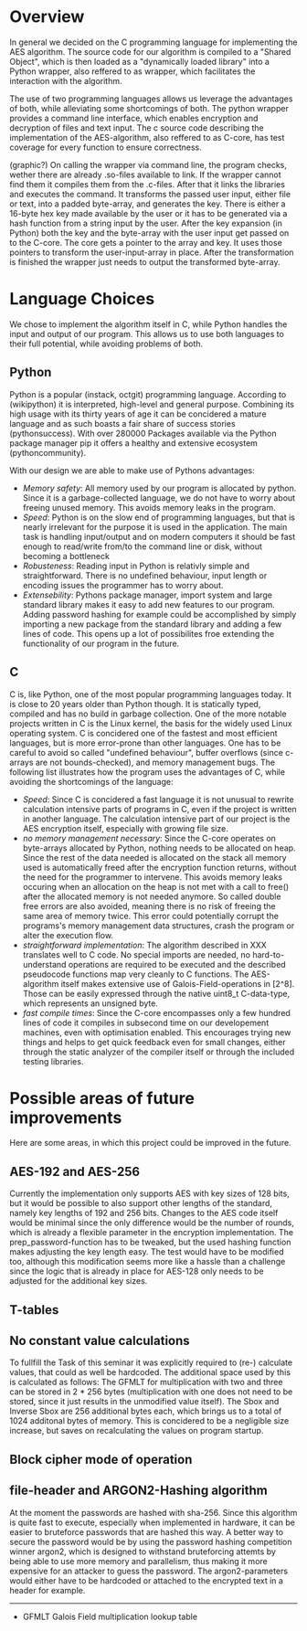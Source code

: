 # Overview

In general we decided on the C programming language for implementing the AES algorithm. The source code for our algorithm is compiled to a "Shared Object", which is then loaded as a "dynamically loaded library" into a Python wrapper, also reffered to as wrapper, which facilitates the interaction with the algorithm. 

The use of two programming languages allows us leverage the advantages of both, while alleviating some shortcomings of both.
The python wrapper provides a command line interface, which enables encryption and decryption of files and text input. The c source code describing the implementation of the AES-algorithm, also reffered to as C-core, has test coverage for every function to ensure correctness.

(graphic?) On calling the wrapper via command line, the program checks, wether there are already .so-files available to link. If the wrapper cannot find them it compiles them from the .c-files. After that it links the libraries and executes the command. It transforms the passed user input, either file or text, into a padded byte-array, and generates the key. There is either a 16-byte hex key made available by the user or it has to be generated via a hash function from a string input by the user. After the key expansion (in Python) both the key and the byte-array with the user input get passed on to the C-core. The core gets a pointer to the array and key. It uses those pointers to transform the user-input-array in place. After the transformation is finished the wrapper just needs to output the transformed byte-array.

# Language Choices

We chose to implement the algorithm itself in C, while Python handles the input and output of our program. This allows us to use both languages to their full potential, while avoiding problems of both.

## Python

Python is a popular (instack, octgit) programming language. According to (wikipython) it is interpreted, high-level and general purpose. Combining its high usage with its thirty years of age it can be concidered a mature language and as such boasts a fair share of success stories (pythonsuccess). With over 280000 Packages available via the Python package manager pip it offers a healthy and extensive ecosystem (pythoncommunity). 

With our design we are able to make use of Pythons advantages:
* *Memory safety*: All memory used by our program is allocated by python. Since it is a garbage-collected language, we do not have to worry about freeing unused memory. This avoids memory leaks in the program.
* *Speed*: Python is on the slow end of programming languages, but that is nearly irrelevant for the purpose it is used in the application. The main task is handling input/output and on modern computers it should be fast enough to read/write from/to the command line or disk, without becoming a bottleneck
* *Robusteness*: Reading input in Python is relativly simple and straightforward. There is no undefined behaviour, input length or encoding issues the programmer has to worry about. 
* *Extensebility*: Pythons package manager, import system and large standard library makes it easy to add new features to our program. Adding password hashing for example could be accomplished by simply importing a new package from the standard library and adding a few lines of code. This opens up a lot of possibilites froe extending the functionality of our program in the future.

## C

C is, like Python, one of the most popular programming languages today. It is close to 20 years older than Python though. It is statically typed, compiled and has no build in garbage collection. One of the more notable projects written in C is the Linux kernel, the basis for the widely used Linux operating system. 
C is concidered one of the fastest and most efficient languages, but is more error-prone than other languages. One has to be careful to avoid so called "undefined behaviour", buffer overflows (since c-arrays are not bounds-checked), and memory management bugs. The following list illustrates how the program uses the advantages of C, while avoiding the shortcomings of the language:

* *Speed*: Since C is concidered a fast language it is not unusual to rewrite calculation intensive parts of programs in C, even if the project is written in another language. The calculation intensive part of our project is the AES encryption itself, especially with growing file size.
* *no memory management necessary*: Since the C-core operates on byte-arrays allocated by Python, nothing needs to be allocated on heap. Since the rest of the data needed is allocated on the stack all memory used is automatically freed after the encryption function returns, without the need for the programmer to intervene. This avoids memory leaks occuring when an allocation on the heap is not met with a call to free() after the allocated memory is not needed anymore. So called double free errors are also avoided, meaning there is no risk of freeing the same area of memory twice. This error could potentially corrupt the programs's memory management data structures, crash the program or alter the execution flow.
* *straightforward implementation*: The algorithm described in XXX translates well to C code. No special imports are needed, no hard-to-understand operations are required to be executed and the described pseudocode functions map very cleanly to C functions. The AES-algorithm itself makes extensive use of Galois-Field-operations in \[2^8\]. Those can be easily expressed through the native uint8_t C-data-type, which represents an unsigned byte.
* *fast compile times*: Since the C-core encompasses only a few hundred lines of code it compiles in subsecond time on our developement machines, even with optimisation enabled. This encourages trying new things and helps to get quick feedback even for small changes, either through the static analyzer of the compiler itself or through the included testing libraries.
# Possible areas of future improvements

Here are some areas, in which this project could be improved in the future.

## AES-192 and AES-256

Currently the implementation only supports AES with key sizes of 128 bits, but it would be possible to also support other lengths of the standard, namely key lengths of 192 and 256 bits. Changes to the AES code itself would be minimal since the only difference would be the number of rounds, which is already a flexible parameter in the encryption implementation. The prep_password-function has to be tweaked, but the used hashing function makes adjusting the key length easy. 
The test would have to be modified too, although this modification seems more like a hassle than a challenge since the logic that is already in place for AES-128 only needs to be adjusted for the additional key sizes.

## T-tables

## No constant value calculations

To fullfill the Task of this seminar it was explicitly required to (re-) calculate values, that could as well be hardcoded. The additional space used by this is calculated as follows: 
The GFMLT for multiplication with two and three can be stored in 2 * 256 bytes (multiplication with one does not need to be stored, since it just results in the unmodified value itself). The Sbox and Inverse Sbox are 256 additional bytes each, which brings us to a total of 1024 additonal bytes of memory. This is concidered to be a negligible size increase, but saves on recalculating the values on program startup.

## Block cipher mode of operation

## file-header and ARGON2-Hashing algorithm

At the moment the passwords are hashed with sha-256. Since this algorithm is quite fast to execute, especially when implemented in hardware, it can be easier to bruteforce passwords that are hashed this way. A better way to secure the password would be by using the password hashing competition winner argon2, which is designed to withstand bruteforcing attemts by being able to use more memory and parallelism, thus making it more expensive for an attacker to guess the password. 
The argon2-parameters would either have to be hardcoded or attached to the encrypted text in a header for example.





---
* GFMLT Galois Field multiplication lookup table
